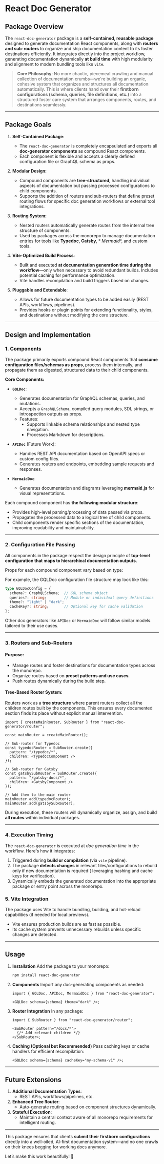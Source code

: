 # React Doc Generator

## **Package Overview**

The `react-doc-generator` package is a **self-contained, reusable package** designed to generate documentation React
components, along with **routers and sub-routers** to organize and ship documentation content to its foster destinations
efficiently. It integrates directly into the project workflow, generating documentation dynamically **at build time**
with high modularity and alignment to modern bundling tools like `vite`.

> **Core Philosophy**: No more chaotic, piecemeal crawling and manual collection of documentation crumbs—we're building
> an organic, cohesive system that organizes and structures all documentation automatically. This is where clients hand
> over their **firstborn configurations (schema, queries, file definitions, etc.)** into a structured foster care system
> that arranges components, routes, and destinations seamlessly.

---

## **Package Goals**

1. **Self-Contained Package**:
    - The `react-doc-generator` is completely encapsulated and exports all **doc-generator components** as compound
      React components.
    - Each component is flexible and accepts a clearly defined configuration file or GraphQL schema as props.

2. **Modular Design**:
    - Compound components are **tree-structured**, handling individual aspects of documentation but passing processed
      configurations to child components.
    - Supports the addition of routers and sub-routers that define preset routing flows for specific doc generation
      workflows or external tool integrations.

3. **Routing System**:
    - Nested routers automatically generate routes from the internal tree structure of components.
    - Used by packages across the monorepo to manage documentation entries for tools like **Typedoc**, **Gatsby**, *
      *Mermaid**, and custom tools.

4. **Vite-Optimized Build Process**:
    - Built and executed **at documentation generation time during the workflow**—only when necessary to avoid redundant
      builds. Includes potential caching for performance optimization.
    - Vite handles recompilation and build triggers based on changes.

5. **Pluggable and Extendable**:
    - Allows for future documentation types to be added easily (REST APIs, workflows, pipelines).
    - Provides hooks or plugin points for extending functionality, styles, and destinations without modifying the core
      structure.

---

## **Design and Implementation**

### **1. Components**

The package primarily exports compound React components that **consume configuration files/schemas as props**, process
them internally, and propagate them as digested, structured data to their child components.

**Core Components:**

- **`GQLDoc`**:
    - Generates documentation for GraphQL schemas, queries, and mutations.
    - Accepts a `GraphQLSchema`, compiled query modules, SDL strings, or introspection outputs as props.
    - Features:
        - Supports linkable schema relationships and nested type navigation.
        - Processes Markdown for descriptions.

- **`APIDoc`** (Future Work):
    - Handles REST API documentation based on OpenAPI specs or custom config files.
    - Generates routers and endpoints, embedding sample requests and responses.

- **`MermaidDoc`**:
    - Generates documentation and diagrams leveraging **mermaid.js** for visual representations.

Each compound component has **the following modular structure**:

- Provides high-level parsing/processing of data passed via props.
- Propagates the processed data to a logical tree of child components.
- Child components render specific sections of the documentation, improving readability and maintainability.

---

### **2. Configuration File Passing**

All components in the package respect the design principle of **top-level configuration that maps to hierarchical
documentation outputs**.

Props for each compound component vary based on type:

For example, the GQLDoc configuration file structure may look like this:

```ts
type GQLDocConfig = {
  schema?: GraphQLSchema;  // GQL schema object
  queries?: string;        // Module or individual query definitions
  theme?: "light" | "dark";
  cacheKey?: string;       // Optional key for cache validation
};
```

Other doc generators like `APIDoc` or `MermaidDoc` will follow similar models tailored to their use cases.

---

### **3. Routers and Sub-Routers**

#### **Purpose:**

- Manage routes and foster destinations for documentation types across the monorepo.
- Organize routes based on **preset patterns and use cases**.
- Push routes dynamically during the build step.

#### **Tree-Based Router System:**

Routers work as a **tree structure** where parent routers collect all the children routes built by the components. This
ensures every documented section finds its place without explicit manual intervention.

```tsx
import { createMainRouter, SubRouter } from "react-doc-generator/router";

const mainRouter = createMainRouter();

// Sub-router for Typedoc
const typedocRouter = SubRouter.create({
  pattern: "/typedoc/*",
  children: <TypedocComponent />
});

// Sub-router for Gatsby
const gatsbySubRouter = SubRouter.create({
  pattern: "/gatsby-docs/*",
  children: <GatsbyComponent />
});

// Add them to the main router
mainRouter.add(typedocRouter);
mainRouter.add(gatsbySubRouter);
```

During execution, these routers will dynamically organize, assign, and build **all routes** within individual packages.

---

### **4. Execution Timing**

The `react-doc-generator` is executed at *doc generation time* in the workflow. Here's how it integrates:

1. Triggered during **build or compilation** (via `vite` pipeline).
2. The package **detects changes** in relevant files/configurations to rebuild only if new documentation is required (
   leveraging hashing and cache keys for verification).
3. Dynamically embeds the generated documentation into the appropriate package or entry point across the monorepo.

### **5. Vite Integration**

The package uses Vite to handle bundling, building, and hot-reload capabilities (if needed for local previews).

- Vite ensures production builds are as fast as possible.
- Its cache system prevents unnecessary rebuilds unless specific changes are detected.

---

## **Usage**

1. **Installation**
   Add the package to your monorepo:
   ```bash
   npm install react-doc-generator
   ```

2. **Components**
   Import any doc-generating components as needed:
   ```tsx
   import { GQLDoc, APIDoc, MermaidDoc } from "react-doc-generator";

   <GQLDoc schema={schema} theme="dark" />;
   ```

3. **Router Integration**
   In any package:
   ```tsx
   import { SubRouter } from "react-doc-generator/router";

   <SubRouter pattern="/docs/*">
     {/* Add relevant children */}
   </SubRouter>;
   ```

4. **Caching (Optional but Recommended)**
   Pass caching keys or cache handlers for efficient recompilation:
   ```tsx
   <GQLDoc schema={schema} cacheKey="my-schema-v1" />;
   ```

---

## **Future Extensions**

1. **Additional Documentation Types**:
    - REST APIs, workflows/pipelines, etc.
2. **Enhanced Tree Router**:
    - Auto-generate routing based on component structures dynamically.
3. **Stateful Execution**:
    - Maintain a central context aware of all monorepo requirements for intelligent routing.

---

This package ensures that clients **submit their firstborn configurations** directly into a well-oiled, AI-first
documentation system—and no one crawls on their knees begging for working docs anymore.

Let’s make this work beautifully! 🚀